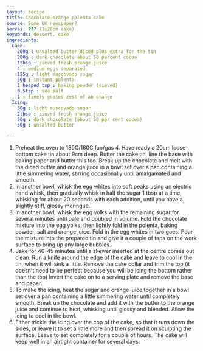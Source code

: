 ```yaml
---
layout: recipe
title: Chocolate-orange polenta cake
source: Some UK newspaper?
serves: ??? (1x20cm cake)
keywords: dessert, cake
ingredients:
  Cake:
    200g : unsalted butter diced plus extra for the tin
    200g : dark chocolate about 50 percent cocoa
    1tbsp : sieved fresh orange juice
    4 : medium eggs separated
    125g : light muscovado sugar
    50g : instant polenta
    1 heaped tsp : baking powder (sieved)
    0.5tsp : sea salt
    1 : finely grated zest of an orange
  Icing:
    50g : light muscovado sugar
    2tbsp : sieved fresh orange juice
    50g : dark chocolate (about 50 per cent cocoa)
    50g : unsalted butter

---
```


1. Preheat the oven to 180C/160C fan/gas 4. Have ready a 20cm loose-bottom cake tin about 9cm deep. Butter the cake tin, line the base with baking paper and butter this too. Break up the chocolate and melt with the diced butter and orange juice in a bowl set over a pan containing a little simmering water, stirring occasionally until amalgamated and smooth.
2. In another bowl, whisk the egg whites into soft peaks using an electric hand whisk, then gradually whisk in half the sugar 1 tbsp at a time, whisking for about 20 seconds with each addition, until you have a slightly stiff, glossy meringue.
3. In another bowl, whisk the egg yolks with the remaining sugar for several minutes until pale and doubled in volume. Fold the chocolate mixture into the egg yolks, then lightly fold in the polenta, baking powder, salt and orange juice. Fold in the egg whites in two goes. Pour the mixture into the prepared tin and give it a couple of taps on the work surface to bring up any large bubbles.
4. Bake for 40-45 minutes until a skewer inserted at the centre comes out clean. Run a knife around the edge of the cake and leave to cool in the tin, when it will sink a little. Remove the cake collar and trim the top (it doesn't need to be perfect because you will be icing the bottom rather than the top) Invert the cake on to a serving plate and remove the base and paper.
5. To make the icing, heat the sugar and orange juice together in a bowl set over a pan containing a little simmering water until completely smooth. Break up the chocolate and add it with the butter to the orange juice and continue to heat, whisking until glossy and blended. Allow the icing to cool in the bowl.
6. Either trickle the icing over the cop of the cake, so that it runs down the sides, or leave it to set a little more and then spread it on sculpting the surface. Leave to set completely for a couple of hours. The cake will keep well in an airtight container for several days.
